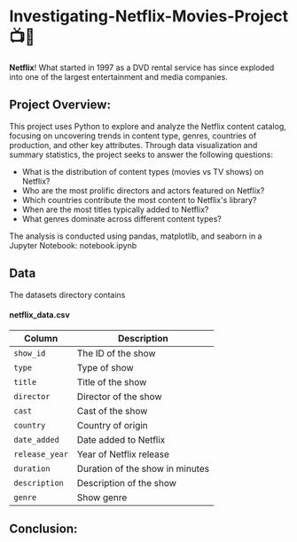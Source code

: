 # Investigating-Netflix-Movies-Project 📺🍿

**Netflix**! What started in 1997 as a DVD rental service has since exploded into one of the largest entertainment and media companies.

## Project Overview:
This project uses Python to explore and analyze the Netflix content catalog, focusing on uncovering trends in content type, genres, countries of production, and other key attributes. Through data visualization and summary statistics, the project seeks to answer the following questions:
- What is the distribution of content types (movies vs TV shows) on Netflix?
- Who are the most prolific directors and actors featured on Netflix?
- Which countries contribute the most content to Netflix's library?
- When are the most titles typically added to Netflix?
- What genres dominate across different content types?

The analysis is conducted using pandas, matplotlib, and seaborn in a Jupyter Notebook: notebook.ipynb 

## Data
The datasets directory contains 
#### **netflix_data.csv**
| Column | Description |
|--------|-------------|
| `show_id` | The ID of the show |
| `type` | Type of show |
| `title` | Title of the show |
| `director` | Director of the show |
| `cast` | Cast of the show |
| `country` | Country of origin |
| `date_added` | Date added to Netflix |
| `release_year` | Year of Netflix release |
| `duration` | Duration of the show in minutes |
| `description` | Description of the show |
| `genre` | Show genre |


## Conclusion:


